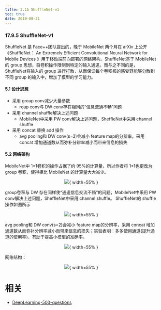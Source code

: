 ```yaml
---
title: 3.15 ShuffleNet-v1
toc: true
date: 2019-08-31
---
```


### 17.9.5 ShuffleNet-v1
ShuffleNet 是 Face++团队提出的，晚于 MobileNet 两个月在 arXiv 上公开《ShuffleNet： An Extremely Efficient Convolutional Neural Network for Mobile Devices 》用于移动端前向部署的网络架构。ShuffleNet基于 MobileNet 的 group 思想，将卷积操作限制到特定的输入通道。而与之不同的是，ShuffleNet将输入的 group 进行打散，从而保证每个卷积核的感受野能够分散到不同 group 的输入中，增加了模型的学习能力。
#### 5.1 设计思想
* 采用 group conv减少大量参数
    * roup conv与 DW conv存在相同的“信息流通不畅”问题
* 采用 channel shuffle解决上述问题
    * MobileNet中采用 PW conv解决上述问题，SheffleNet中采用 channel shuffle
* 采用 concat 替换 add 操作
    * avg pooling和 DW conv(s=2)会减小 feature map的分辨率，采用 concat 增加通道数从而弥补分辨率减小而带来信息的损失

#### 5.2 网络架构
MobileNet中 1\*1卷积的操作占据了约 95%的计算量，所以作者将 1\*1也更改为 group 卷积，使得相比 MobileNet 的计算量大大减少。
<center>

![](http://images.iterate.site/blog/image/20190722/UNuK8p5vxLiN.png?imageslim){ width=55% }

</center>

group卷积与 DW 存在同样使“通道信息交流不畅”的问题，MobileNet中采用 PW conv解决上述问题，SheffleNet中采用 channel shuffle。
ShuffleNet的 shuffle 操作如图所示
<center>

![](http://images.iterate.site/blog/image/20190722/g8fe7TxskW9r.png?imageslim){ width=55% }

</center>

avg pooling和 DW conv(s=2)会减小 feature map的分辨率，采用 concat 增加通道数从而弥补分辨率减小而带来信息的损失；实验表明：多多使用通道(提升通道的使用率)，有助于提高小模型的准确率。
<center>

![](http://images.iterate.site/blog/image/20190722/uQVCFksL6byd.png?imageslim){ width=55% }

</center>

网络结构：
<center>

![](http://images.iterate.site/blog/image/20190722/hk9qw297z1P3.png?imageslim){ width=55% }

</center>








# 相关

- [DeepLearning-500-questions](https://github.com/scutan90/DeepLearning-500-questions)
